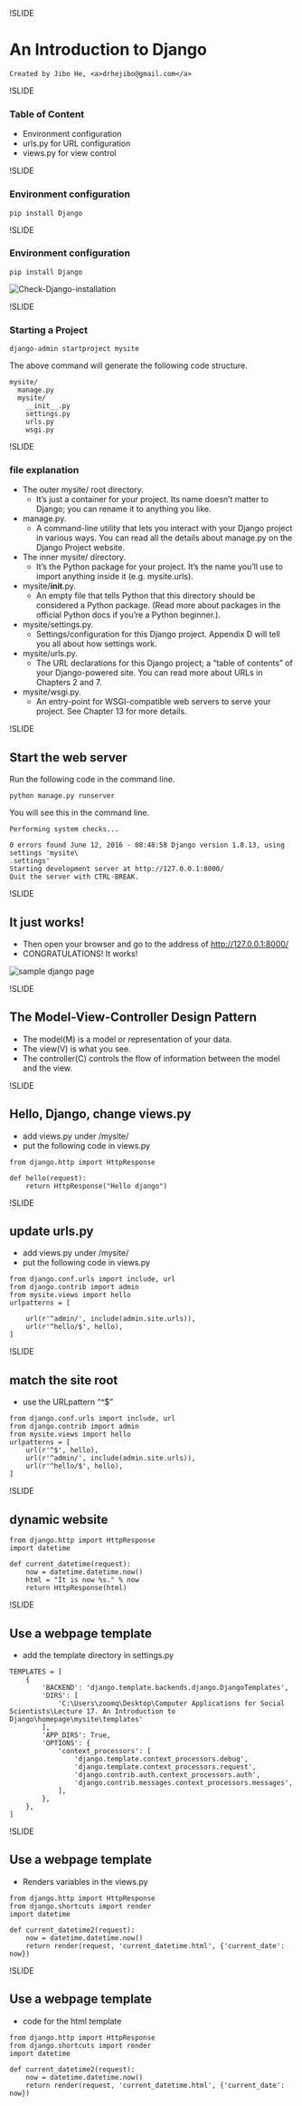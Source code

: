 
!SLIDE
# An Introduction to Django
   
    Created by Jibo He, <a>drhejibo@gmail.com</a>

!SLIDE
### Table of Content
- Environment configuration
- urls.py for URL configuration
- views.py for view control

!SLIDE
### Environment configuration
~~~~{python}
pip install Django
~~~~

!SLIDE
### Environment configuration
~~~~{python}
pip install Django
~~~~

![Check-Django-installation](Check-Django-installation.png)

!SLIDE

### Starting a Project
~~~~{python}
django-admin startproject mysite 
~~~~

The above command will generate the following code structure. 

~~~~{python}
mysite/
  manage.py 
  mysite/
    __init__.py 
    settings.py 
    urls.py 
    wsgi.py 
~~~~

!SLIDE

### file explanation

* The outer mysite/ root directory. 
    * It’s just a container for your project. Its name doesn’t matter to Django; you can rename it to anything you like.
* manage.py. 
    * A command-line utility that lets you interact with your Django project in various ways. You can read all the details about manage.py on the Django Project website.
* The inner mysite/ directory. 
    * It’s the Python package for your project. It’s the name you’ll use to import anything inside it (e.g. mysite.urls).
* mysite/__init__.py. 
    * An empty file that tells Python that this directory should be considered a Python package. (Read more about packages in the official Python docs if you’re a Python beginner.).
* mysite/settings.py. 
    * Settings/configuration for this Django project. Appendix D will tell you all about how settings work.
* mysite/urls.py. 
    * The URL declarations for this Django project; a “table of contents” of your Django-powered site. You can read more about URLs in Chapters 2 and 7.
* mysite/wsgi.py. 
    * An entry-point for WSGI-compatible web servers to serve your project. See Chapter 13 for more details.

!SLIDE
## Start the web server
Run the following code in the command line.
~~~~{python}
python manage.py runserver 
~~~~

You will see this in the command line.
~~~~{python}
Performing system checks...

0 errors found June 12, 2016 - 08:48:58 Django version 1.8.13, using settings 'mysite\
.settings'
Starting development server at http://127.0.0.1:8000/
Quit the server with CTRL-BREAK.
~~~~

!SLIDE
## It just works!
* Then open your browser and go to the address of http://127.0.0.1:8000/
* CONGRATULATIONS! It works!

![sample django page](django-it-worked-page.png)

!SLIDE
## The Model-View-Controller Design Pattern
* The model(M) is a model or representation of your data. 
* The view(V) is what you see. 
* The controller(C) controls the flow of information between the model and the view. 

!SLIDE
## Hello, Django, change views.py
* add views.py under /mysite/
* put the following code in views.py
~~~~{python}
from django.http import HttpResponse  

def hello(request):
    return HttpResponse("Hello django")
~~~~

!SLIDE
## update urls.py
* add views.py under /mysite/
* put the following code in views.py
~~~~{python}
from django.conf.urls import include, url
from django.contrib import admin
from mysite.views import hello  
urlpatterns = [

    url(r'^admin/', include(admin.site.urls)),
    url(r'^hello/$', hello),
]
~~~~

!SLIDE
## match the site root
*  use the URLpattern “^$”

~~~~{python}
from django.conf.urls import include, url
from django.contrib import admin
from mysite.views import hello  
urlpatterns = [
    url(r'^$', hello),   
    url(r'^admin/', include(admin.site.urls)),
    url(r'^hello/$', hello),
]
~~~~

!SLIDE
## dynamic website
~~~~{python}
from django.http import HttpResponse
import datetime

def current_datetime(request):
    now = datetime.datetime.now()
    html = "It is now %s." % now
    return HttpResponse(html)
~~~~

!SLIDE
## Use a webpage template
* add the template directory in settings.py
~~~~{python}
TEMPLATES = [
    {
        'BACKEND': 'django.template.backends.django.DjangoTemplates',
        'DIRS': [
            'C:\Users\zoomq\Desktop\Computer Applications for Social Scientists\Lecture 17. An Introduction to Django\homepage\mysite\templates'
        ],
        'APP_DIRS': True,
        'OPTIONS': {
            'context_processors': [
                'django.template.context_processors.debug',
                'django.template.context_processors.request',
                'django.contrib.auth.context_processors.auth',
                'django.contrib.messages.context_processors.messages',
            ],
        },
    },
]
~~~~


!SLIDE
## Use a webpage template
* Renders variables in the views.py
~~~~{python}
from django.http import HttpResponse
from django.shortcuts import render
import datetime

def current_datetime2(request):
    now = datetime.datetime.now()
    return render(request, 'current_datetime.html', {'current_date': now})
~~~~


!SLIDE
## Use a webpage template
* code for the html template
~~~~{python}
from django.http import HttpResponse
from django.shortcuts import render
import datetime

def current_datetime2(request):
    now = datetime.datetime.now()
    return render(request, 'current_datetime.html', {'current_date': now})
~~~~